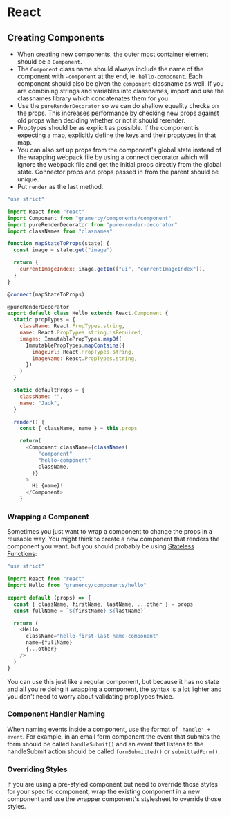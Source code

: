 # React

## Creating Components

* When creating new components, the outer most container element should be a `Component`.
* The `Component` class name should always include the name of the component with `-component` at the end, ie. `hello-component`. Each component should also be given the `component` classname as well. If you are combining strings and variables into classnames, import and use the classnames library which concatenates them for you.
* Use the `pureRenderDecorator` so we can do shallow equality checks on the props. This increases performance by checking new props against old props when deciding whether or not it should rerender.
* Proptypes should be as explicit as possible. If the component is expecting a map, explicitly define the keys and their proptypes in that map.
* You can also set up props from the component's global state instead of the wrapping webpack file by using a connect decorator which will ignore the webpack file and get the initial props directly from the global state. Connector props and props passed in from the parent should be unique.
* Put `render` as the last method.

```javascript
"use strict"

import React from "react"
import Component from "gramercy/components/component"
import pureRenderDecorator from "pure-render-decorator"
import classNames from "clasnames"

function mapStateToProps(state) {
  const image = state.get("image")

  return {
    currentImageIndex: image.getIn(["ui", "currentImageIndex"]),
  }
}

@connect(mapStateToProps)

@pureRenderDecorator
export default class Hello extends React.Component {
  static propTypes = {
    className: React.PropTypes.string,
    name: React.PropTypes.string.isRequired,
    images: ImmutablePropTypes.mapOf(
      ImmutablePropTypes.mapContains({
        imageUrl: React.PropTypes.string,
        imageName: React.PropTypes.string,
      })
    )
  }

  static defaultProps = {
    className: "",
    name: "Jack",
  }

  render() {
    const { className, name } = this.props

    return(
      <Component className={classNames(
          "component"
          "hello-component"
          className,
        )}
      >
        Hi {name}!
      </Component>
    }

```

### Wrapping a Component

Sometimes you just want to wrap a component to change the props in a reusable way. You might think to create a new component that renders the component you want, but you should probably be using [Stateless Functions](https://facebook.github.io/react/docs/reusable-components.html#stateless-functions):

```javascript
"use strict"

import React from "react"
import Hello from "gramercy/components/hello"

export default (props) => {
  const { className, firstName, lastName, ...other } = props
  const fullName = `${firstName} ${lastName}`

  return (
    <Hello
      className="hello-first-last-name-component"
      name={fullName}
      {...other}
    />
  )
}
```

You can use this just like a regular component, but because it has no state and all you're doing it wrapping a component, the syntax is a lot lighter and you don't need to worry about validating propTypes twice.


### Component Handler Naming

When naming events inside a component, use the format of `'handle' + event`. For example, in an email form component the event that submits the form should be called `handleSubmit()` and an event that listens to the handleSubmit action should be called `formSubmitted()` or `submittedForm()`.


### Overriding Styles

If you are using a pre-styled component but need to override those styles for your specific component, wrap the existing component in a new component and use the wrapper component's stylesheet to override those styles.

